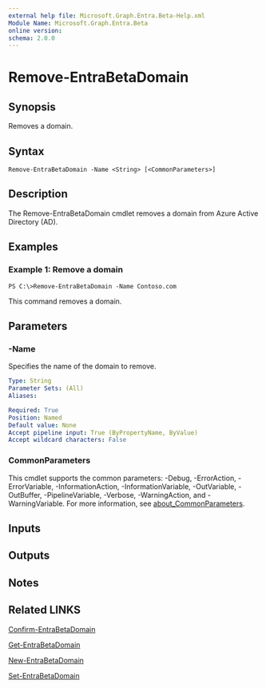 ```yaml
---
external help file: Microsoft.Graph.Entra.Beta-Help.xml
Module Name: Microsoft.Graph.Entra.Beta
online version:
schema: 2.0.0
---
```


# Remove-EntraBetaDomain

## Synopsis
Removes a domain.

## Syntax

```
Remove-EntraBetaDomain -Name <String> [<CommonParameters>]
```

## Description
The Remove-EntraBetaDomain cmdlet removes a domain from Azure Active Directory (AD).

## Examples

### Example 1: Remove a domain
```
PS C:\>Remove-EntraBetaDomain -Name Contoso.com
```

This command removes a domain.

## Parameters

### -Name
Specifies the name of the domain to remove.

```yaml
Type: String
Parameter Sets: (All)
Aliases:

Required: True
Position: Named
Default value: None
Accept pipeline input: True (ByPropertyName, ByValue)
Accept wildcard characters: False
```

### CommonParameters
This cmdlet supports the common parameters: -Debug, -ErrorAction, -ErrorVariable, -InformationAction, -InformationVariable, -OutVariable, -OutBuffer, -PipelineVariable, -Verbose, -WarningAction, and -WarningVariable. For more information, see [about_CommonParameters](https://go.microsoft.com/fwlink/?LinkID=113216).

## Inputs

## Outputs

## Notes

## Related LINKS

[Confirm-EntraBetaDomain]()

[Get-EntraBetaDomain]()

[New-EntraBetaDomain]()

[Set-EntraBetaDomain]()

